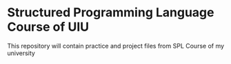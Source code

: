 # Structured Programming Language Course of UIU

This repository will contain practice and project files from SPL Course of my university
